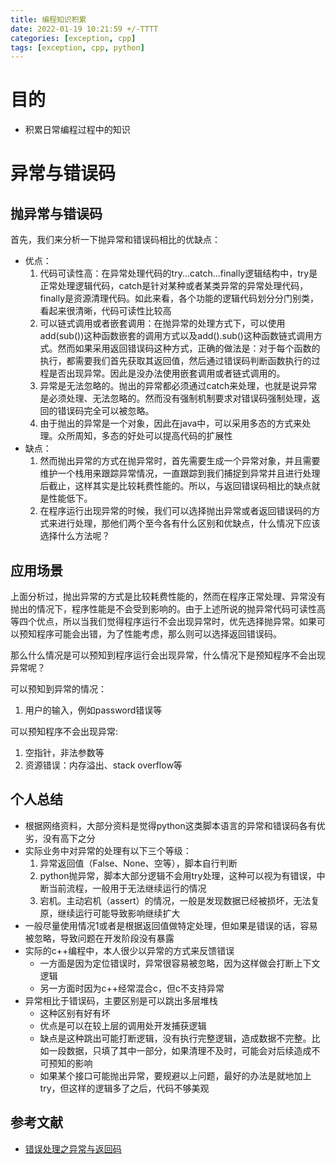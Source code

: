 ```yaml
---
title: 编程知识积累
date: 2022-01-19 10:21:59 +/-TTTT
categories: [exception, cpp]
tags: [exception, cpp, python]
---
```


# 目的
- 积累日常编程过程中的知识

# 异常与错误码
## 抛异常与错误码
首先，我们来分析一下抛异常和错误码相比的优缺点：
- 优点：
    1. 代码可读性高：在异常处理代码的try...catch...finally逻辑结构中，try是正常处理逻辑代码，catch是针对某种或者某类异常的异常处理代码，finally是资源清理代码。如此来看，各个功能的逻辑代码划分分门别类，看起来很清晰，代码可读性比较高
    2. 可以链式调用或者嵌套调用：在抛异常的处理方式下，可以使用add(sub())这种函数嵌套的调用方式以及add().sub()这种函数链式调用方式。然而如果采用返回错误码这种方式，正确的做法是：对于每个函数的执行，都需要我们首先获取其返回值，然后通过错误码判断函数执行的过程是否出现异常。因此是没办法使用嵌套调用或者链式调用的。
    3. 异常是无法忽略的。抛出的异常都必须通过catch来处理，也就是说异常是必须处理、无法忽略的。然而没有强制机制要求对错误码强制处理，返回的错误码完全可以被忽略。
    4. 由于抛出的异常是一个对象，因此在java中，可以采用多态的方式来处理。众所周知，多态的好处可以提高代码的扩展性
- 缺点：
    1. 然而抛出异常的方式在抛异常时，首先需要生成一个异常对象，并且需要维护一个栈用来跟踪异常情况，一直跟踪到我们捕捉到异常并且进行处理后截止，这样其实是比较耗费性能的。所以，与返回错误码相比的缺点就是性能低下。
    2. 在程序运行出现异常的时候，我们可以选择抛出异常或者返回错误码的方式来进行处理，那他们两个至今各有什么区别和优缺点，什么情况下应该选择什么方法呢？
## 应用场景
上面分析过，抛出异常的方式是比较耗费性能的，然而在程序正常处理、异常没有抛出的情况下，程序性能是不会受到影响的。由于上述所说的抛异常代码可读性高等四个优点，所以当我们觉得程序运行不会出现异常时，优先选择抛异常。如果可以预知程序可能会出错，为了性能考虑，那么则可以选择返回错误码。

那么什么情况是可以预知到程序运行会出现异常，什么情况下是预知程序不会出现异常呢？

可以预知到异常的情况：
1. 用户的输入，例如password错误等

可以预知程序不会出现异常:

1. 空指针，非法参数等
2. 资源错误：内存溢出、stack overflow等
## 个人总结
- 根据网络资料，大部分资料是觉得python这类脚本语言的异常和错误码各有优劣，没有高下之分
- 实际业务中对异常的处理有以下三个等级：
    1. 异常返回值（False、None、空等），脚本自行判断
    2. python抛异常，脚本大部分逻辑不会用try处理，这种可以视为有错误，中断当前流程，一般用于无法继续运行的情况
    3. 宕机。主动宕机（assert）的情况，一般是发现数据已经被损坏，无法复原，继续运行可能导致影响继续扩大
- 一般尽量使用情况1或者是根据返回值做特定处理，但如果是错误的话，容易被忽略，导致问题在开发阶段没有暴露
- 实际的c++编程中，本人很少以异常的方式来反馈错误
    - 一方面是因为定位错误时，异常很容易被忽略，因为这样做会打断上下文逻辑
    - 另一方面时因为c++经常混合c，但c不支持异常
- 异常相比于错误码，主要区别是可以跳出多层堆栈
    - 这种区别有好有坏
    - 优点是可以在较上层的调用处开发捕获逻辑
    - 缺点是这种跳出可能打断逻辑，没有执行完整逻辑，造成数据不完整。比如一段数据，只填了其中一部分，如果清理不及时，可能会对后续造成不可预知的影响
    - 如果某个接口可能抛出异常，要规避以上问题，最好的办法是就地加上try，但这样的逻辑多了之后，代码不够美观
## 参考文献
- [错误处理之异常与返回码](https://www.cnblogs.com/levy5307/articles/8723644.html)